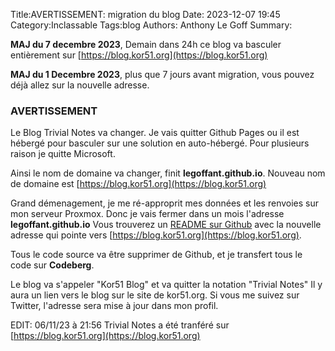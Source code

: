 Title:AVERTISSEMENT: migration du blog 
Date: 2023-12-07 19:45
Category:Inclassable
Tags:blog
Authors: Anthony Le Goff
Summary:

**MAJ du 7 decembre 2023**, Demain dans 24h ce blog va basculer entièrement sur [https://blog.kor51.org](https://blog.kor51.org)

**MAJ du 1 Decembre 2023**, plus que 7 jours avant migration, vous pouvez déjà allez sur la nouvelle adresse.

### AVERTISSEMENT

Le Blog Trivial Notes va changer. Je vais quitter Github Pages ou il est hébergé pour basculer sur une solution en auto-hébergé. Pour plusieurs raison je quitte Microsoft.

Ainsi le nom de domaine va changer, finit **legoffant.github.io**. Nouveau nom de domaine est [https://blog.kor51.org](https://blog.kor51.org)

Grand démenagement, je me ré-approprit mes données et les renvoies sur mon serveur Proxmox. Donc je vais fermer dans un mois l'adresse **legoffant.github.io** Vous trouverez un [README sur Github](https://github.com/legoffant/legoffant.github.io) avec la nouvelle adresse qui pointe vers [https://blog.kor51.org](https://blog.kor51.org).

Tous le code source va être supprimer de Github, et je transfert tous le code sur **Codeberg**.

Le blog va s'appeler "Kor51 Blog" et va quitter la notation "Trivial Notes" Il y aura un lien vers le blog sur le site de kor51.org. Si vous me suivez sur Twitter, l'adresse sera mise à jour dans mon profil. 

EDIT: 06/11/23 à 21:56 Trivial Notes a été tranféré sur [https://blog.kor51.org](https://blog.kor51.org)